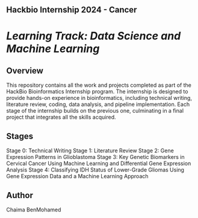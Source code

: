 ## **Hackbio Internship 2024 - Cancer**
# *Learning Track: Data Science and Machine Learning*
## Overview
This repository contains all the work and projects completed as part of the HackBio Bioinformatics Internship program. The internship is designed to provide hands-on experience in bioinformatics, including technical writing, literature review, coding, data analysis, and pipeline implementation. Each stage of the internship builds on the previous one, culminating in a final project that integrates all the skills acquired.
## Stages
Stage 0: Technical Writing
Stage 1: Literature Review
Stage 2: Gene Expression Patterns in Glioblastoma
Stage 3: Key Genetic Biomarkers in Cervical Cancer Using Machine Learning and Differential Gene Expression Analysis
Stage 4: Classifying IDH Status of Lower-Grade Gliomas Using Gene Expression Data and a Machine Learning Approach
## Author
Chaima BenMohamed
